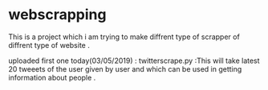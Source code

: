 # webscrapping

This is a project which i am trying to make diffrent type of scrapper of diffrent type of website .

uploaded first one today(03/05/2019) : twitterscrape.py :This will take latest 20 tweeets of the user given by  user and  which can be used in getting information about people .
